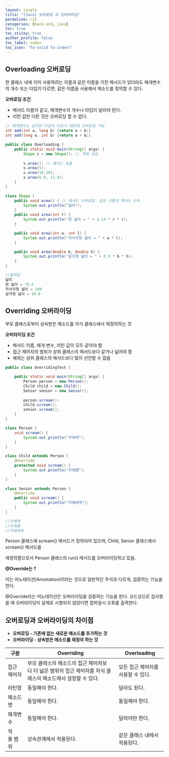 ```yaml
---
layout: single
title: "[Java] 오버로딩 과 오버라이딩"
permalink: /22
categories: [back-end, java]
toc: true
toc_sticky: true
author_profile: false
toc_label: index
toc_icon: "fa-solid fa-indent"
---
```


## Overloading 오버로딩

한 클래스 내에 이미 사용하려는 이름과 같은 이름을 가진 메서드가 있더라도 매개변수의 개수 또는 타입이 다르면, 같은 이름을 사용해서 메소드를 정의할 수 있다.


**오버로딩 조건**

- 메서드 이름이 같고, 매개변수의 개수나 타입이 달라야 한다.
- 리턴 값만 다른 것은 오버로딩 할 수 없다.

```java
// 매개변수는 같지만 타입이 다르기 때문에 오버로딩 가능
int add(int a, long b) {return a + b;}
int add(long a, int b) {return a + b;}
```

```java
public class Overloading {
    public static void main(String[] args) {
        Shape s = new Shape(); // 객체 생성
 
        s.area(); // 메서드 호출
        s.area(5);
        s.area(10,10);
        s.area(6.0, 12.0);
    }
}

class Shape {
    public void area() { // 메서드 오버로딩. 같은 이름의 메서드 4개.
        System.out.println("넓이");
    }
    public void area(int r) {
        System.out.println("원 넓이 = " + 3.14 * r * r);
    }

    public void area(int w, int l) {
        System.out.println("직사각형 넓이 = " + w * l);
    }

    public void area(double b, double h) {
        System.out.println("삼각형 넓이 = " + 0.5 * b * h);
    }
}

//출력값
넓이
원 넓이 = 78.5
직사각형 넓이 = 100
삼각형 넓이 = 36.0
```

## Overriding 오버라이딩

부모 클래스로부터 상속받은 메소드를 자식 클래스에서 재정의하는 것


**오버라이딩 조건**

- 메서드 이름, 매개 변수, 리턴 값이 모두 같아야 함
- 접근 제어자의 범위가 상위 클래스의 메서드보다 같거나 넓어야 함
- 예외는 상위 클래스의 메서드보다 많이 선언할 수 없음

```java
public class OverridingTest {

	public static void main(String[] args) {
		Person person = new Person();
		Child child = new Child();
		Senior senior = new Senior();
		
		person.scream();
		child.scream();
		senior.scream();
	}
}

class Person {
	void scream() {
		System.out.println("꾸에엑");
	}
}

class Child extends Person {
	@Override
	protected void scream() {
		System.out.println("우에왥");
	}
}

class Senior extends Person {
	@Override
	public void scream() {
		System.out.println("끼엨에엑");
	}
}

//꾸에엑
//우에왥
//끼엨에엑
```

Person 클래스에 scream() 메서드가 정의되어 있으며, Child, Senior 클래스에서 scream() 메서드를 

재정의함으로서 Person 클래스의 run() 메서드를 오버라이딩하고 있음.

**@Override는 ?**

이는 어노테이션(Annotation)이라는 것으로 일반적인 주석과 다르게, 검증하는 기능을 한다.

@Override라는 어노테이션은 오버라이딩을 검증하는 기능을 한다.
코드상으로 검사했을 때 오버라이딩이 실제로 시행되지 않았다면 컴파일시 오류를 출력한다.


## 오버로딩과 오버라이딩의 차이점

- **오버로딩 - 기존에 없는 새로운 메소드를 추가하는 것**
- **오버라이딩 - 상속받은 메소드를 재정의 하는 것**

| 구분 | Overriding | Overloading |
| --- | --- | --- |
| 접근 제어자 | 부모 클래스의 메소드의 접근 제어자보다 더 넓은 범위의 접근 제어자를 자식 클래스의 메소드에서 설정할 수 있다. | 모든 접근 제어자를 사용할 수 있다. |
| 리턴형 | 동일해야 한다. | 달라도 된다. |
| 메소드명 | 동일해야 한다. | 동일해야 한다. |
| 매개변수 | 동일해야 한다. | 달라야만 한다. |
| 적용 범위 | 상속관계에서 적용된다. | 같은 클래스 내에서 적용된다. |
